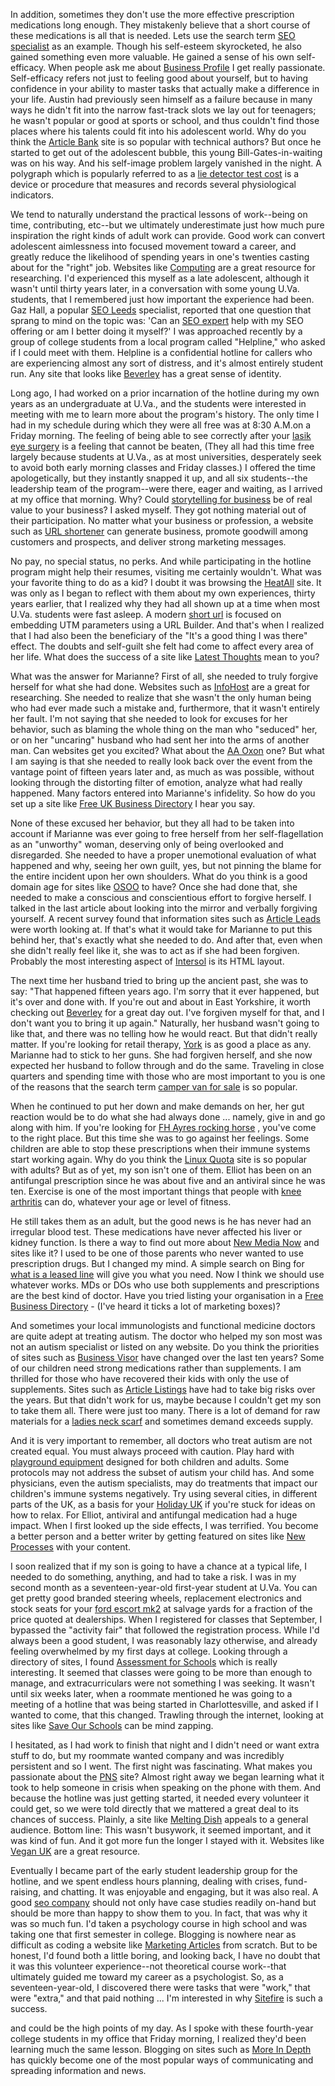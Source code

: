 In addition, sometimes they don't use the more effective prescription medications long enough. They mistakenly believe that a short course of these medications is all that is needed. Lets use the search term [SEO specialist](https://gazhall.com) as an example. Though his self-esteem skyrocketed, he also gained something even more valuable. He gained a sense of his own self-efficacy. When people ask me about [Business Profile](http://profilebusiness.co.uk) I get really passionate. Self-efficacy refers not just to feeling good about yourself, but to having confidence in your ability to master tasks that actually make a difference in your life. Austin had previously seen himself as a failure because in many ways he didn't fit into the narrow fast-track slots we lay out for teenagers; he wasn't popular or good at sports or school, and thus couldn't find those places where his talents could fit into his adolescent world. Why do you think the [Article Bank](http://articlebank.co.uk) site is so popular with technical authors? But once he started to get out of the adolescent bubble, this young Bill-Gates-in-waiting was on his way. And his self-image problem largely vanished in the night. A polygraph which is popularly referred to as a [lie detector test cost](https://liedetectors-uk.com) is a device or procedure that measures and records several physiological indicators.  

We tend to naturally understand the practical lessons of work--being on time, contributing, etc--but we ultimately underestimate just how much pure inspiration the right kinds of adult work can provide. Good work can convert adolescent aimlessness into focused movement toward a career, and greatly reduce the likelihood of spending years in one's twenties casting about for the "right" job. Websites like [Computing](http://comp.org.uk) are a great resource for researching. I'd experienced this myself as a late adolescent, although it wasn't until thirty years later, in a conversation with some young U.Va. students, that I remembered just how important the experience had been. Gaz Hall, a popular [SEO Leeds](https://gazhall.com/seo-leeds.html) specialist, reported that one question that sprang to mind on the topic was: 'Can an [SEO expert](https://gazhall.com) help with my SEO offering or am I better doing it myself?' I was approached recently by a group of college students from a local program called "Helpline," who asked if I could meet with them. Helpline is a confidential hotline for callers who are experiencing almost any sort of distress, and it's almost entirely student run. Any site that looks like [Beverley](http://beverleyguide.co.uk) has a great sense of identity.  

Long ago, I had worked on a prior incarnation of the hotline during my own years as an undergraduate at U.Va., and the students were interested in meeting with me to learn more about the program's history. The only time I had in my schedule during which they were all free was at 8:30 A.M.on a Friday morning. The feeling of being able to see correctly after your [lasik eye surgery](https://www.laservisionscotland.co.uk/laser-eye-surgery/) is a feeling that cannot be beaten, (They all had this time free largely because students at U.Va., as at most universities, desperately seek to avoid both early morning classes and Friday classes.) I offered the time apologetically, but they instantly snapped it up, and all six students--the leadership team of the program--were there, eager and waiting, as I arrived at my office that morning. Why? Could [storytelling for business](https://www.thestorymill.co.uk) be of real value to your business? I asked myself. They got nothing material out of their participation. No matter what your business or profession, a website such as [URL shortener](http://301.nz) can generate business, promote goodwill among customers and prospects, and deliver strong marketing messages.  

No pay, no special status, no perks. And while participating in the hotline program might help their resumes, visiting me certainly wouldn't. What was your favorite thing to do as a kid? I doubt it was browsing the [HeatAll](http://heatall.co.uk) site. It was only as I began to reflect with them about my own experiences, thirty years earlier, that I realized why they had all shown up at a time when most U.Va. students were fast asleep. A modern [short url](http://301.nz) is focused on embedding UTM parameters using a URL Builder. And that's when I realized that I had also been the beneficiary of the "It's a good thing I was there" effect. The doubts and self-guilt she felt had come to affect every area of her life. What does the success of a site like [Latest Thoughts](http://latestthoughts.co.uk) mean to you?  

What was the answer for Marianne? First of all, she needed to truly forgive herself for what she had done. Websites such as [InfoHost](http://infohost.co.uk) are a great for researching. She needed to realize that she wasn't the only human being who had ever made such a mistake and, furthermore, that it wasn't entirely her fault. I'm not saying that she needed to look for excuses for her behavior, such as blaming the whole thing on the man who "seduced" her, or on her "uncaring" husband who had sent her into the arms of another man. Can websites get you excited? What about the [AA Oxon](http://oxonaa.org.uk) one? But what I am saying is that she needed to really look back over the event from the vantage point of fifteen years later and, as much as was possible, without looking through the distorting filter of emotion, analyze what had really happened. Many factors entered into Marianne's infidelity. So how do you set up a site like [Free UK Business Directory](http://freeukbusinessdirectory.co.uk) I hear you say.  

None of these excused her behavior, but they all had to be taken into account if Marianne was ever going to free herself from her self-flagellation as an "unworthy" woman, deserving only of being overlooked and disregarded. She needed to have a proper unemotional evaluation of what happened and why, seeing her own guilt, yes, but not pinning the blame for the entire incident upon her own shoulders. What do you think is a good domain age for sites like [OSOO](http://osoo.co.uk) to have? Once she had done that, she needed to make a conscious and conscientious effort to forgive herself. I talked in the last article about looking into the mirror and verbally forgiving yourself. A recent survey found that information sites such as [Article Leads](http://articleleads.co.uk) were worth looking at. If that's what it would take for Marianne to put this behind her, that's exactly what she needed to do. And after that, even when she didn't really feel like it, she was to act as if she had been forgiven. Probably the most interesting aspect of [Intersol](http://intersol.co.uk) is its HTML layout.  

The next time her husband tried to bring up the ancient past, she was to say: "That happened fifteen years ago. I'm sorry that it ever happened, but it's over and done with. If you're out and about in East Yorkshire, it worth checking out [Beverley](https://garyhall.org.uk/top-10-things-beverley.html) for a great day out. I've forgiven myself for that, and I don't want you to bring it up again." Naturally, her husband wasn't going to like that, and there was no telling how he would react. But that didn't really matter. If you're looking for retail therapy, [York](https://vacation.uk/things-to-do-in-york/) is as good a place as any. Marianne had to stick to her guns. She had forgiven herself, and she now expected her husband to follow through and do the same. Traveling in close quarters and spending time with those who are most important to you is one of the reasons that the search term [camper van for sale](https://revolutioncampers.co.uk/) is so popular.  

When he continued to put her down and make demands on her, her gut reaction would be to do what she had always done ... namely, give in and go along with him. If you're looking for [FH Ayres rocking horse](https://www.classicrockinghorses.co.uk/f-h-ayres-rocking-horses-history/) , you've come to the right place. But this time she was to go against her feelings. Some children are able to stop these prescriptions when their immune systems start working again. Why do you think the [Linux Quota](http://linuxquota.com) site is so popular with adults? But as of yet, my son isn't one of them. Elliot has been on an antifungal prescription since he was about five and an antiviral since he was ten. Exercise is one of the most important things that people with [knee arthritis](https://www.prohealthclinic.co.uk/kneearthritis) can do, whatever your age or level of fitness.  

He still takes them as an adult, but the good news is he has never had an irregular blood test. These medications have never affected his liver or kidney function. Is there a way to find out more about [New Media Now](http://newmedianow.co.uk) and sites like it? I used to be one of those parents who never wanted to use prescription drugs. But I changed my mind. A simple search on Bing for [what is a leased line](https://www.leasedlineandmpls.co.uk/what-is-a-leased-line/) will give you what you need. Now I think we should use whatever works. MDs or DOs who use both supplements and prescriptions are the best kind of doctor. Have you tried listing your organisation in a [Free Business Directory](https://freeukbusinessdirectory.co.uk) - (I've heard it ticks a lot of marketing boxes)?  

And sometimes your local immunologists and functional medicine doctors are quite adept at treating autism. The doctor who helped my son most was not an autism specialist or listed on any website. Do you think the priorities of sites such as [Business Visor](http://businessvisor.co.uk) have changed over the last ten years? Some of our children need strong medications rather than supplements. I am thrilled for those who have recovered their kids with only the use of supplements. Sites such as [Article Listings](http://articlelistings.co.uk) have had to take big risks over the years. But that didn't work for us, maybe because I couldn't get my son to take them all. There were just too many. There is a lot of demand for raw materials for a [ladies neck scarf](https://www.yorkscarves.co.uk/thai-silk-ladies-neck-scarf/) and sometimes demand exceeds supply.  

And it is very important to remember, all doctors who treat autism are not created equal. You must always proceed with caution. Play hard with [playground equipment](https://www.playequip.com/) designed for both children and adults. Some protocols may not address the subset of autism your child has. And some physicians, even the autism specialists, may do treatments that impact our children's immune systems negatively. Try using several cities, in different parts of the UK, as a basis for your [Holiday UK](https://vacation.uk) if you're stuck for ideas on how to relax. For Elliot, antiviral and antifungal medication had a huge impact. When I first looked up the side effects, I was terrified. You become a better person and a better writer by getting featured on sites like [New Processes](http://newprocesses.co.uk) with your content.  

I soon realized that if my son is going to have a chance at a typical life, I needed to do something, anything, and had to take a risk. I was in my second month as a seventeen-year-old first-year student at U.Va. You can get pretty good branded steering wheels, replacement electronics and stock seats for your [ford escort mk2](https://www.passionautofrance.com/collections/escort) at salvage yards for a fraction of the price quoted at dealerships. When I registered for classes that September, I bypassed the "activity fair" that followed the registration process. While I'd always been a good student, I was reasonably lazy otherwise, and already feeling overwhelmed by my first days at college. Looking through a directory of sites, I found [Assessment for Schools](http://tapassess.co.uk) which is really interesting. It seemed that classes were going to be more than enough to manage, and extracurriculars were not something I was seeking. It wasn't until six weeks later, when a roommate mentioned he was going to a meeting of a hotline that was being started in Charlottesville, and asked if I wanted to come, that this changed. Trawling through the internet, looking at sites like [Save Our Schools](http://saveourschools.co.uk) can be mind zapping.  

I hesitated, as I had work to finish that night and I didn't need or want extra stuff to do, but my roommate wanted company and was incredibly persistent and so I went. The first night was fascinating. What makes you passionate about the [PNS](http://pnsegypt.com) site? Almost right away we began learning what it took to help someone in crisis when speaking on the phone with them. And because the hotline was just getting started, it needed every volunteer it could get, so we were told directly that we mattered a great deal to its chances of success. Plainly, a site like [Melting Dish](http://meltingdish.co.uk) appeals to a general audience. Bottom line: This wasn't busywork, it seemed important, and it was kind of fun. And it got more fun the longer I stayed with it. Websites like [Vegan UK](http://veganonline.uk) are a great resource.  

Eventually I became part of the early student leadership group for the hotline, and we spent endless hours planning, dealing with crises, fund-raising, and chatting. It was enjoyable and engaging, but it was also real. A good [seo company](https://halldigital.co.uk/) should not only have case studies readily on-hand but should be more than happy to show them to you. In fact, that was why it was so much fun. I'd taken a psychology course in high school and was taking one that first semester in college. Blogging is nowhere near as difficult as coding a website like [Marketing Articles](http://rankmysite.co.uk) from scratch. But to be honest, I'd found both a little boring, and looking back, I have no doubt that it was this volunteer experience--not theoretical course work--that ultimately guided me toward my career as a psychologist. So, as a seventeen-year-old, I discovered there were tasks that were "work," that were "extra," and that paid nothing ... I'm interested in why [Sitefire](http://sitefire.co.uk) is such a success.  

and could be the high points of my day. As I spoke with these fourth-year college students in my office that Friday morning, I realized they'd been learning much the same lesson. Blogging on sites such as [More In Depth](http://moreindepth.co.uk) has quickly become one of the most popular ways of communicating and spreading information and news.
